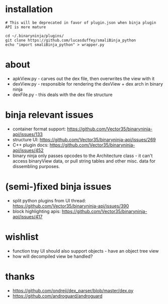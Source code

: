 # installation
```
# This will be deprecated in favor of plugin.json when binja plugin API is more mature

cd ~/.binaryninja/plugins/
git clone https://github.com/lucasduffey/smaliBinja_python
echo "import smaliBinja_python" > wrapper.py
```

# about
* apkView.py - carves out the dex file, then overwrites the view with it
* dexView.py - responsible for rendering the dexView + dex arch in binary ninja
* dexFile.py - this deals with the dex file structure

# binja relevant issues
* container format support: https://github.com/Vector35/binaryninja-api/issues/133
* structure UI: https://github.com/Vector35/binaryninja-api/issues/269
* C++ plugin docs: https://github.com/Vector35/binaryninja-api/issues/452
* binary ninja only passes opcodes to the Architecture class - it can't access binaryView data, or pull string tables and other misc. data for dissembling purposes.

# (semi-)fixed binja issues
* split python plugins from UI thread: https://github.com/Vector35/binaryninja-api/issues/390
* block highlighting apis: https://github.com/Vector35/binaryninja-api/issues/417

# wishlist
* function tray UI should also support objects - have an object tree view
* how will decompiled view be handled?

# thanks
* https://github.com/ondreji/dex_parser/blob/master/dex.py
* https://github.com/androguard/androguard

